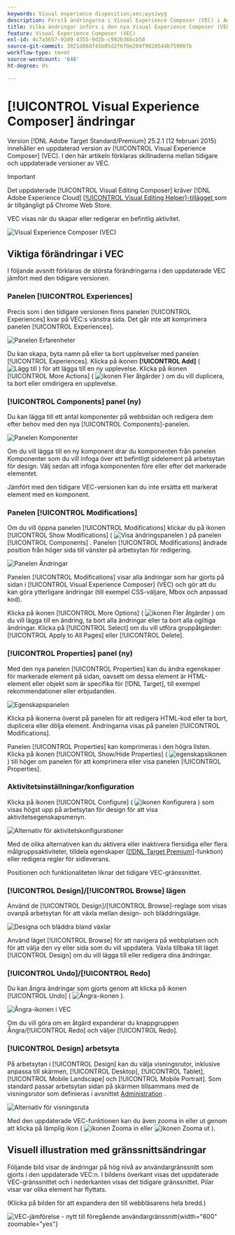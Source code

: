 ```yaml
---
keywords: Visual experience disposition;vec;wysiwyg
description: Förstå ändringarna i Visual Experience Composer (VEC) i Adobe Target 25.2.1-utgåvan (11 februari 2025).
title: Vilka ändringar införs i den nya Visual Experience Composer (VEC)?
feature: Visual Experience Composer (VEC)
exl-id: 4c7a5657-93d9-4355-9d2b-c992b36bcb50
source-git-commit: 3821d868f45b85d2f6f0e204f9828544b759067b
workflow-type: tm+mt
source-wordcount: '648'
ht-degree: 0%

---
```


# [!UICONTROL Visual Experience Composer] ändringar

Version [!DNL Adobe Target Standard/Premium] 25.2.1 (12 februari 2015) innehåller en uppdaterad version av [!UICONTROL Visual Experience Composer] (VEC). I den här artikeln förklaras skillnaderna mellan tidigare och uppdaterade versioner av VEC.

>[!IMPORTANT]
>
>Det uppdaterade [!UICONTROL Visual Editing Composer] kräver [!DNL Adobe Experience Cloud] [[!UICONTROL Visual Editing Helper]-tillägget ](/help/main/c-experiences/c-visual-experience-composer/r-troubleshoot-composer/visual-editing-helper-extension.md) som är tillgängligt på Chrome Web Store.

VEC visas när du skapar eller redigerar en befintlig aktivitet.

![Visual Experience Composer (VEC)](/help/main/c-experiences/c-visual-experience-composer/assets/new-vec.png)

## Viktiga förändringar i VEC

I följande avsnitt förklaras de största förändringarna i den uppdaterade VEC jämfört med den tidigare versionen.

### Panelen [!UICONTROL Experiences]

Precis som i den tidigare versionen finns panelen [!UICONTROL Experiences] kvar på VEC:s vänstra sida. Det går inte att komprimera panelen [!UICONTROL Experiences].

![Panelen Erfarenheter](/help/main/c-experiences/c-visual-experience-composer/assets/experiences-panel.png)

Du kan skapa, byta namn på eller ta bort upplevelser med panelen [!UICONTROL Experiences]. Klicka på ikonen **[!UICONTROL Add]** ( ![Lägg till ](/help/main/assets/icons/Add.svg) ) för att lägga till en ny upplevelse. Klicka på ikonen [!UICONTROL More Actions] ( ![ikonen Fler åtgärder](/help/main/assets/icons/MoreSmall.svg) ) om du vill duplicera, ta bort eller omdirigera en upplevelse.

### [!UICONTROL Components] panel (ny)

Du kan lägga till ett antal komponenter på webbsidan och redigera dem efter behov med den nya [!UICONTROL Components]-panelen.

![Panelen Komponenter](/help/main/c-experiences/c-visual-experience-composer/assets/components-panel.png)

Om du vill lägga till en ny komponent drar du komponenten från panelen Komponenter som du vill infoga över ett befintligt sidelement på arbetsytan för design. Välj sedan att infoga komponenten före eller efter det markerade elementet.

Jämfört med den tidigare VEC-versionen kan du inte ersätta ett markerat element med en komponent.

### Panelen [!UICONTROL Modifications]

Om du vill öppna panelen [!UICONTROL Modifications] klickar du på ikonen [!UICONTROL Show Modifications] ( ![Visa ändringspanelen](/help/main/assets/icons/History.svg) ) på panelen [!UICONTROL Components] . Panelen [!UICONTROL Modifications] ändrade position från höger sida till vänster på arbetsytan för redigering.

![Panelen Ändringar](/help/main/c-experiences/c-visual-experience-composer/assets/modifications-panel.png)

Panelen [!UICONTROL Modifications] visar alla ändringar som har gjorts på sidan i [!UICONTROL Visual Experience Composer] (VEC) och gör att du kan göra ytterligare ändringar (till exempel CSS-väljare, Mbox och anpassad kod).

Klicka på ikonen [!UICONTROL More Options] ( ![ ikonen Fler åtgärder ](/help/main/assets/icons/MoreSmall.svg) ) om du vill lägga till en ändring, ta bort alla ändringar eller ta bort alla ogiltiga ändringar. Klicka på [!UICONTROL Select] om du vill utföra gruppåtgärder: [!UICONTROL Apply to All Pages] eller [!UICONTROL Delete].

### [!UICONTROL Properties] panel (ny)

Med den nya panelen [!UICONTROL Properties] kan du ändra egenskaper för markerade element på sidan, oavsett om dessa element är HTML-element eller objekt som är specifika för [!DNL Target], till exempel rekommendationer eller erbjudanden.

![Egenskapspanelen](/help/main/c-experiences/c-visual-experience-composer/assets/properties-panel.png)

Klicka på ikonerna överst på panelen för att redigera HTML-kod eller ta bort, duplicera eller dölja element. Ändringarna visas på panelen [!UICONTROL Modifications].

Panelen [!UICONTROL Properties] kan komprimeras i den högra listen. Klicka på ikonen [!UICONTROL Show/Hide Properties] ( ![ egenskapsikonen ](/help/main/assets/icons/Propertie.svg) ) till höger om panelen för att komprimera eller visa panelen [!UICONTROL Properties].

### Aktivitetsinställningar/konfiguration

Klicka på ikonen [!UICONTROL Configure] ( ![ ikonen Konfigurera ](/help/main/assets/icons/Setting.svg) ) som visas högst upp på arbetsytan för design för att visa aktivitetsegenskapsmenyn.

![Alternativ för aktivitetskonfigurationer](/help/main/c-experiences/c-visual-experience-composer/assets/configure-options.png)

Med de olika alternativen kan du aktivera eller inaktivera flersidiga eller flera målgruppsaktiviteter, tilldela egenskaper ([[!DNL Target Premium]](/help/main/c-intro/intro.md#premium)-funktion) eller redigera regler för sidleverans.

Positionen och funktionaliteten liknar det tidigare VEC-gränssnittet.

### [!UICONTROL Design]/[!UICONTROL Browse] lägen

Använd de [!UICONTROL Design]/[!UICONTROL Browse]-reglage som visas ovanpå arbetsytan för att växla mellan design- och bläddringsläge.

![Designa och bläddra bland växlar](/help/main/c-experiences/c-visual-experience-composer/assets/design-browse-mode.png)

Använd läget [!UICONTROL Browse] för att navigera på webbplatsen och för att välja den vy eller sida som du vill uppdatera. Växla tillbaka till läget [!UICONTROL Design] om du vill lägga till eller redigera dina ändringar.

### [!UICONTROL Undo]/[!UICONTROL Redo]

Du kan ångra ändringar som gjorts genom att klicka på ikonen [!UICONTROL Undo] ( ![Ångra-ikonen ](/help/main/assets/icons/Undo.svg) ).

![Ångra-ikonen i VEC](/help/main/c-experiences/c-visual-experience-composer/assets/undo.png)

Om du vill göra om en åtgärd expanderar du knappgruppen Ångra/[!UICONTROL Redo] och väljer [!UICONTROL Redo].

### [!UICONTROL Design] arbetsyta

På arbetsytan i [!UICONTROL Design] kan du välja visningsrutor, inklusive anpassa till skärmen, [!UICONTROL Desktop], [!UICONTROL Tablet], [!UICONTROL Mobile Landscape] och [!UICONTROL Mobile Portrait]. Som standard passar arbetsytan sidan på skärmen tillsammans med de visningsrutor som definieras i avsnittet [Administration](/help/main/administrating-target/visual-experience-composer-set-up.md) .

![Alternativ för visningsruta](/help/main/c-experiences/c-visual-experience-composer/assets/viewports.png)

Med den uppdaterade VEC-funktionen kan du även zooma in eller ut genom att klicka på lämplig ikon ( ![ikonen Zooma in](/help/main/assets/icons/ZoomIn.svg) eller ![ikonen Zooma ut](/help/main/assets/icons/ZoomOut.svg) ).

## Visuell illustration med gränssnittsändringar

Följande bild visar de ändringar på hög nivå av användargränssnitt som gjorts i den uppdaterade VEC:n. I bildens överkant visas det uppdaterade VEC-gränssnittet och i nederkanten visas det tidigare gränssnittet. Pilar visar var olika element har flyttats.

(Klicka på bilden för att expandera den till webbläsarens hela bredd.)

![VEC-jämförelse - nytt till föregående användargränssnitt](/help/main/c-experiences/c-visual-experience-composer/assets/vec-comparison.png){width="600" zoomable="yes"}
